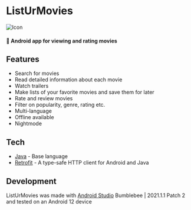 # ListUrMovies
![Icon](https://i.imgur.com/aQSzvxm.png)
#### 📱 Android app for viewing and rating movies

## Features

- Search for movies
- Read detailed information about each movie
- Watch trailers
- Make lists of your favorite movies and save them for later
- Rate and review movies
- Filter on popularity, genre, rating etc.
- Multi-language
- Offline available
- Nightmode

## Tech

- [Java] - Base language
- [Retrofit] - A type-safe HTTP client for Android and Java

## Development

ListUrMovies was made with [Android Studio] Bumblebee | 2021.1.1 Patch 2 and tested on an Android 12 device

[//]: # (These are reference links used in the body of this note and get stripped out when the markdown processor does its job, http://stackoverflow.com/questions/4823468/store-comments-in-markdown-syntax)

   [git-repo-url]: https://github.com/RMvanderGaag/ListUrMovies/
   [Java]: <https://www.java.com/en>
   [Retrofit]: <https://square.github.io/retrofit/>
   [Android Studio]: <https://developer.android.com/studio>
